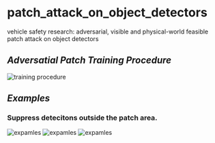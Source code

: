 # patch_attack_on_object_detectors
vehicle safety research: adversarial, visible and physical-world feasible patch attack on object detectors
## *Adversatial Patch Training Procedure*
![training procedure](https://github.com/iaoqian/patch_attack_on_object_detectors/tree/main/IMGS/train_procedure.png)
## *Examples*
### Suppress detecitons outside the patch area.
![expamles](https://github.com/iaoqian/patch_attack_on_object_detectors/tree/main/IMGS/15.jpg)
![expamles](https://github.com/iaoqian/patch_attack_on_object_detectors/tree/main/IMGS/17.jpg)
![expamles](https://github.com/iaoqian/patch_attack_on_object_detectors/tree/main/IMGS/19.jpg)
